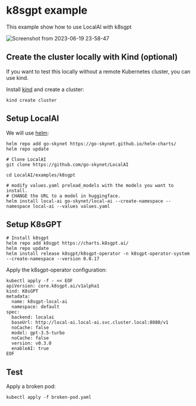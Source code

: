 # k8sgpt example

This example show how to use LocalAI with k8sgpt

![Screenshot from 2023-06-19 23-58-47](https://github.com/go-skynet/go-ggml-transformers.cpp/assets/2420543/cab87409-ee68-44ae-8d53-41627fb49509)

## Create the cluster locally with Kind (optional)

If you want to test this locally without a remote Kubernetes cluster, you can use kind.

Install [kind](https://kind.sigs.k8s.io/) and create a cluster:

```
kind create cluster
```

## Setup LocalAI

We will use [helm](https://helm.sh/docs/intro/install/):

```
helm repo add go-skynet https://go-skynet.github.io/helm-charts/
helm repo update

# Clone LocalAI
git clone https://github.com/go-skynet/LocalAI

cd LocalAI/examples/k8sgpt

# modify values.yaml preload_models with the models you want to install.
# CHANGE the URL to a model in huggingface.
helm install local-ai go-skynet/local-ai --create-namespace --namespace local-ai --values values.yaml
```

## Setup K8sGPT

```
# Install k8sgpt
helm repo add k8sgpt https://charts.k8sgpt.ai/
helm repo update
helm install release k8sgpt/k8sgpt-operator -n k8sgpt-operator-system --create-namespace --version 0.0.17
```

Apply the k8sgpt-operator configuration:

```
kubectl apply -f - << EOF
apiVersion: core.k8sgpt.ai/v1alpha1
kind: K8sGPT
metadata:
  name: k8sgpt-local-ai
  namespace: default
spec:
  backend: localai
  baseUrl: http://local-ai.local-ai.svc.cluster.local:8080/v1
  noCache: false
  model: gpt-3.5-turbo
  noCache: false
  version: v0.3.0
  enableAI: true
EOF
```

## Test

Apply a broken pod:

```
kubectl apply -f broken-pod.yaml
```